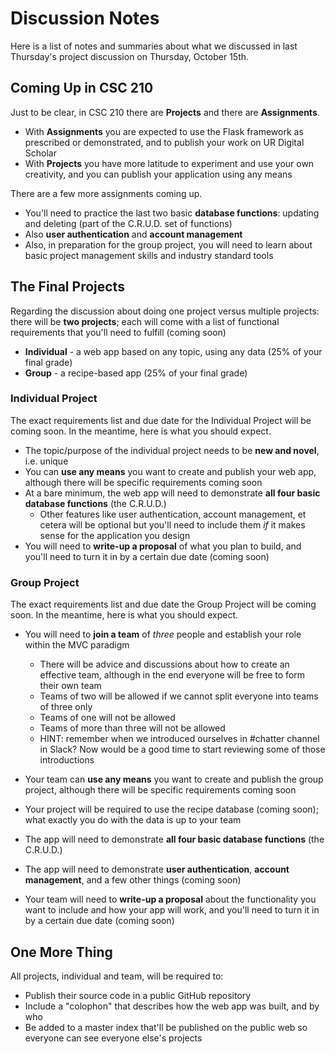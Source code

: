 # Discussion Notes
Here is a list of notes and summaries about what we discussed in last Thursday's project discussion on Thursday, October 15th.

## Coming Up in CSC 210

Just to be clear, in CSC 210 there are **Projects** and there are **Assignments**.  

- With **Assignments** you are expected to use the Flask framework as prescribed or demonstrated, and to publish your work on UR Digital Scholar
- With **Projects** you have more latitude to experiment and use your own creativity, and you can publish your application using any means

There are a few more assignments coming up.  

- You'll need to practice the last two basic **database functions**: updating and deleting (part of the C.R.U.D. set of functions)
- Also **user authentication** and **account management**
- Also, in preparation for the group project, you will need to learn about basic project management skills and industry standard tools

## The Final Projects

Regarding the discussion about doing one project versus multiple projects: there will be **two projects**; each will come with a list of functional requirements that you'll need to fulfill (coming soon)

- **Individual** - a web app based on any topic, using any data (25% of your final grade)
- **Group** - a recipe-based app (25% of your final grade)

### Individual Project

The exact requirements list and due date for the Individual Project will be coming soon. In the meantime, here is what you should expect.

- The topic/purpose of the individual project needs to be **new and novel**, i.e. unique
- You can **use any means** you want to create and publish your web app, although there will be specific requirements coming soon
- At a bare minimum, the web app will need to demonstrate **all four basic database functions** (the C.R.U.D.)
  - Other features like user authentication, account management, et cetera will be optional but you'll need to include them *if* it makes sense for the application you design
- You will need to **write-up a proposal** of what you plan to build, and you'll need to turn it in by a certain due date (coming soon)

### Group Project

The exact requirements list and due date the Group Project will be coming soon. In the meantime, here is what you should expect.

- You will need to **join a team** of *three* people and establish your role within the MVC paradigm
  - There will be advice and discussions about how to create an effective team, although in the end everyone will be free to form their own team
  - Teams of two will be allowed if we cannot split everyone into teams of three only
  - Teams of one will not be allowed
  - Teams of more than three will not be allowed
  - HINT: remember when we introduced ourselves in #chatter channel in Slack?  Now would be a good time to start reviewing some of those introductions 
- Your team can **use any means** you want to create and publish the group project, although there will be specific requirements coming soon
- Your project will be required to use the recipe database (coming soon); what exactly you do with the data is up to your team

- The app will need to demonstrate **all four basic database functions** (the C.R.U.D.)
- The app will need to demonstrate **user authentication**, **account management**, and a few other things (coming soon) 
- Your team will need to **write-up a proposal** about the functionality you want to include and how your app will work, and you'll need to turn it in by a certain due date (coming soon)

## One More Thing

All projects, individual and team, will be required to:

- Publish their source code in a public GitHub repository
- Include a "colophon" that describes how the web app was built, and by who
- Be added to a master index that'll be published on the public web so everyone can see everyone else's projects